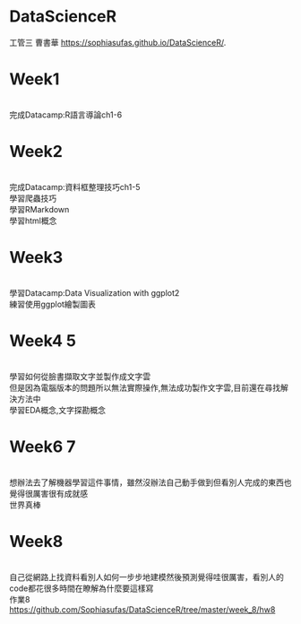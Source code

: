 # DataScienceR
工管三 曹書華
https://sophiasufas.github.io/DataScienceR/.
# Week1
<br>完成Datacamp:R語言導論ch1-6
# Week2
<br>完成Datacamp:資料框整理技巧ch1-5
<br>學習爬蟲技巧
<br>學習RMarkdown
<br>學習html概念
# Week3
<br>學習Datacamp:Data Visualization with ggplot2 
<br>練習使用ggplot繪製圖表
# Week4 5
<br>學習如何從臉書擷取文字並製作成文字雲
<br>但是因為電腦版本的問題所以無法實際操作,無法成功製作文字雲,目前還在尋找解決方法中
<br>學習EDA概念,文字探勘概念
# Week6 7
<br>想辦法去了解機器學習這件事情，雖然沒辦法自己動手做到但看別人完成的東西也覺得很厲害很有成就感
<br>世界真棒
# Week8
<br>自己從網路上找資料看別人如何一步步地建模然後預測覺得哇很厲害，看別人的code都花很多時間在瞭解為什麼要這樣寫
<br>作業8
https://github.com/Sophiasufas/DataScienceR/tree/master/week_8/hw8
